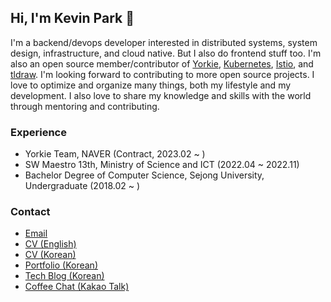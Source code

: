 ## Hi, I'm Kevin Park 👋
 
I'm a backend/devops developer interested in distributed systems, system design, infrastructure, and cloud native. But I also do frontend stuff too.
I'm also an open source member/contributor of [Yorkie](https://github.com/yorkie-team), [Kubernetes](https://github.com/kubernetes), [Istio](https://github.com/istio), and [tldraw](https://github.com/tldraw). I'm looking forward to contributing to more open source projects.
I love to optimize and organize many things, both my lifestyle and my development.
I also love to share my knowledge and skills with the world through mentoring and contributing.

### Experience

- Yorkie Team, NAVER (Contract, 2023.02 ~ )
- SW Maestro 13th, Ministry of Science and ICT (2022.04 ~ 2022.11)
- Bachelor Degree of Computer Science, Sejong University, Undergraduate (2018.02 ~ )

### Contact

- [Email](mailto:krapi0314@gmail.com)
- [CV (English)](https://github.com/krapie/resume/blob/master/examples/resume.pdf)
- [CV (Korean)](https://github.com/krapie/resume/blob/korean/examples/resume.pdf)
- [Portfolio (Korean)](https://bit.ly/3E2Bzei)
- [Tech Blog (Korean)](https://krapi0314.tistory.com/)
- [Coffee Chat (Kakao Talk)](https://open.kakao.com/o/sdhFPW0e)
